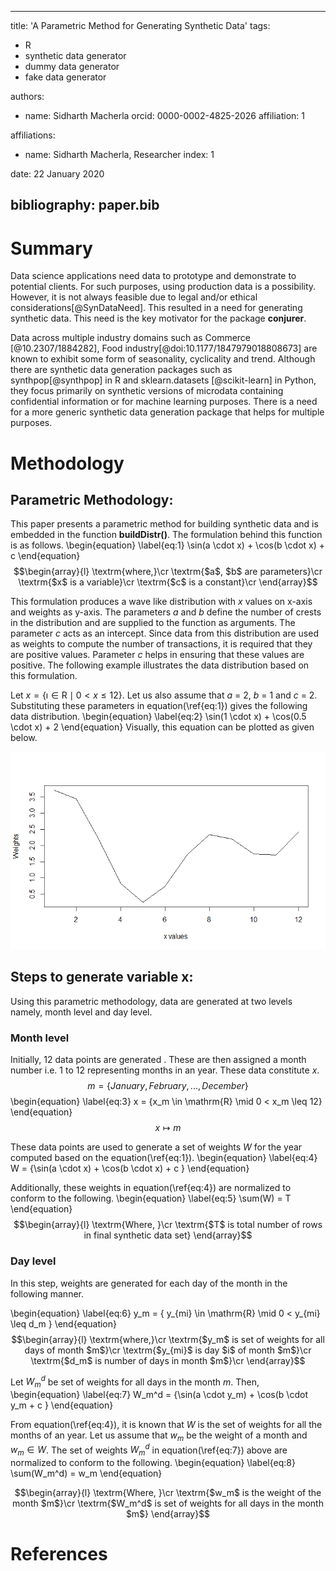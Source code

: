 
---
title: 'A Parametric Method for Generating Synthetic Data'
tags:
  - R
  - synthetic data generator
  - dummy data generator
  - fake data generator

authors:
  - name: Sidharth Macherla
    orcid: 0000-0002-4825-2026
    affiliation: 1

affiliations:
 - name: Sidharth Macherla, Researcher
   index: 1

date: 22 January 2020

bibliography: paper.bib
---

# Summary
Data science applications need data to prototype and demonstrate to potential clients. For such purposes, using production data is a possibility. However, it is not always feasible due to legal and/or ethical considerations[@SynDataNeed]. This resulted in a need for generating synthetic data. This need is the key motivator for the package **conjurer**.

Data across multiple industry domains such as Commerce [@10.2307/1884282],  Food industry[@doi:10.1177/1847979018808673] are known to exhibit some form of seasonality, cyclicality and trend. Although there are synthetic data generation packages such as synthpop[@synthpop] in R and sklearn.datasets [@scikit-learn] in Python, they focus primarily on synthetic versions of microdata containing confidential information or for machine learning purposes. There is a need for a more generic synthetic data generation package that helps for multiple purposes.

# Methodology
##  Parametric Methodology:
This paper presents a parametric method for building synthetic data and is embedded in the function **buildDistr()**.  The formulation behind this function is as follows.
\begin{equation}
\label{eq:1}
\sin(a \cdot x) + \cos(b \cdot x) + c
\end{equation} 
$$\begin{array}{l}
\textrm{where,}\cr
\textrm{$a$, $b$ are parameters}\cr
\textrm{$x$ is a variable}\cr
\textrm{$c$ is a constant}\cr
\end{array}$$

This formulation produces a wave like distribution with $x$ values on x-axis and weights as y-axis. The parameters $a$ and $b$ define the number of crests in the distribution and are supplied to the function as arguments. The parameter $c$ acts as an intercept. Since data from this distribution are used as weights to compute the number of transactions, it is required that they are positive values. Parameter $c$ helps in ensuring that these values are positive. The following example illustrates the data distribution based on this formulation.

Let $x = \{\imath \in \mathrm{R} \mid 0< x \leq12\}$. Let us also assume that $a$ = 2, $b$ = 1 and $c$ = 2. Substituting these parameters in equation(\ref{eq:1}) gives the following data distribution.
\begin{equation}
\label{eq:2}
\sin(1 \cdot x) + \cos(0.5 \cdot x) + 2
\end{equation}
Visually, this equation can be plotted as given below.

![Figure 1.](fig1.png)

##  Steps to generate variable x:
Using this parametric methodology, data are generated at two levels namely, month level and day level.

### Month level
Initially, 12 data points are generated . These are then assigned a month number i.e. 1 to 12 representing months in an year. These data constitute $x$.
    $$ m = \{ January, February, ..., December\}$$
\begin{equation}
\label{eq:3}
x = \{x_m \in \mathrm{R} \mid 0 < x_m \leq 12\}
\end{equation}
    $$x \mapsto m$$

These data points are used to generate a set of weights $W$ for the year computed based on the equation(\ref{eq:1}).
\begin{equation}
\label{eq:4}
W = \{\sin(a \cdot x) + \cos(b \cdot x) + c \}
\end{equation}

Additionally, these weights in equation(\ref{eq:4}) are normalized to conform to the following.
\begin{equation}
\label{eq:5}
\sum(W) = T
\end{equation}
$$\begin{array}{l}
\textrm{Where, }\cr
\textrm{$T$ is total number of rows in final synthetic data set}
\end{array}$$

### Day level
In this step, weights are generated for each day of the month in the following manner.

\begin{equation}
\label{eq:6}
y_m = \{ y_{mi} \in \mathrm{R} \mid 0 < y_{mi} \leq d_m \}
\end{equation}
$$\begin{array}{l}
\textrm{where,}\cr
\textrm{$y_m$ is set of weights for all days of month $m$}\cr
\textrm{$y_{mi}$ is day $i$ of month $m$}\cr
\textrm{$d_m$ is number of days in month $m$}\cr
\end{array}$$

Let $W_m^d$ be set of weights for all days in the month $m$. Then,
\begin{equation}
\label{eq:7}
W_m^d = \{\sin(a \cdot y_m) + \cos(b \cdot y_m + c \}
\end{equation}

From equation(\ref{eq:4}), it is known that $W$ is the set of weights for all the months of an year. Let us assume that $w_m$ be the weight of a month and $w_m \in W$. The set of weights $W_m^d$ in equation(\ref{eq:7}) above are normalized to conform to the following.
\begin{equation}
\label{eq:8}
\sum(W_m^d) = w_m
\end{equation}

$$\begin{array}{l}
\textrm{Where, }\cr
\textrm{$w_m$ is the weight of the month $m$}\cr
\textrm{$W_m^d$ is set of weights for all days in the month $m$}
\end{array}$$

# References
